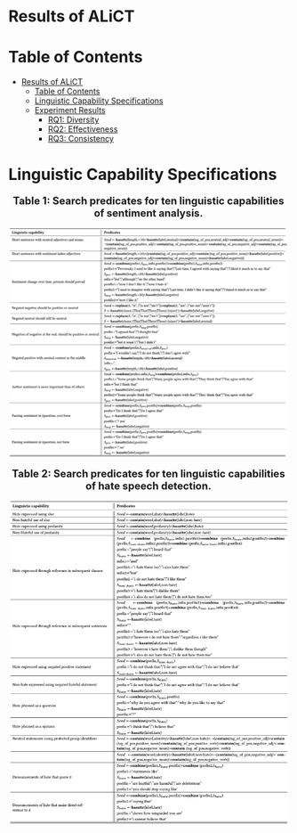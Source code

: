 # Results of ALiCT

Table of Contents
=================

   * [Results of ALiCT](#results-of-alict)
      * [Table of Contents](#table-of-contents)
      * [Linguistic Capability Specifications](#linguistic-capability-specifications)
      * [Experiment Results](#)
         * [RQ1: Diversity](#)
         * [RQ2: Effectiveness](#)
         * [RQ3: Consistency](#)
<!-- 
You can find more results at the project site(https://sites.google.com/view/s2lct/home). -->


Linguistic Capability Specifications
=================
<center>
    <span style="font-size:1.3em;text-align: center;">
    <strong>Table 1: Search predicates for ten linguistic capabilities of sentiment analysis.
    </strong>
    </span>
</center>
<p align="center">
    <img src="./tables/lc-spec-table.png" alt="sa-lc-spec" width=auto height=auto title="lc_spec_table">
</p>

<center>
    <span style="font-size:1.3em;text-align: center;">
    <strong>Table 2: Search predicates for ten linguistic capabilities of hate speech detection.
    </strong>
    </span>
</center>
<p align="center">
    <img src="./tables/hsd-lc-spec-table.png" alt="hsd-lc-spec" width=auto height=auto title="hsd_lc_spec_table">
</p>
